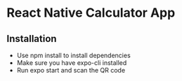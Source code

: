 # React Native Calculator App

## Installation
- Use npm install to install dependencies
- Make sure you have expo-cli installed
- Run expo start and scan the QR code

